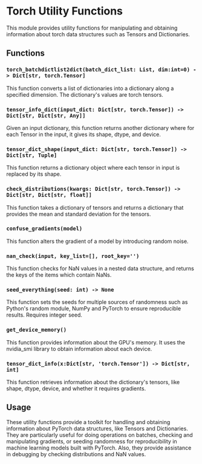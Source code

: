 # Torch Utility Functions

This module provides utility functions for manipulating and obtaining information about torch data structures such as Tensors and Dictionaries. 

## Functions

### `torch_batchdictlist2dict(batch_dict_list: List, dim:int=0) -> Dict[str, torch.Tensor]`

This function converts a list of dictionaries into a dictionary along a specified dimension. The dictionary's values are torch tensors.

### `tensor_info_dict(input_dict: Dict[str, torch.Tensor]) -> Dict[str, Dict[str, Any]]`

Given an input dictionary, this function returns another dictionary where for each Tensor in the input, it gives its shape, dtype, and device.

### `tensor_dict_shape(input_dict: Dict[str, torch.Tensor]) -> Dict[str, Tuple]`

This function returns a dictionary object where each tensor in input is replaced by its shape.

### `check_distributions(kwargs: Dict[str, torch.Tensor]) -> Dict[str, Dict[str, float]]`

This function takes a dictionary of tensors and returns a dictionary that provides the mean and standard deviation for the tensors.

### `confuse_gradients(model)`

This function alters the gradient of a model by introducing random noise.

### `nan_check(input, key_list=[], root_key='')`

This function checks for NaN values in a nested data structure, and returns the keys of the items which contain NaNs.

### `seed_everything(seed: int) -> None`

This function sets the seeds for multiple sources of randomness such as Python's random module, NumPy and PyTorch to ensure reproducible results. Requires integer seed.

### `get_device_memory()`

This function provides information about the GPU's memory. It uses the nvidia_smi library to obtain information about each device.

### `tensor_dict_info(x:Dict[str, 'torch.Tensor']) -> Dict[str, int]`

This function retrieves information about the dictionary's tensors, like shape, dtype, device, and whether it requires gradients.

## Usage 

These utility functions provide a toolkit for handling and obtaining information about PyTorch data structures, like Tensors and Dictionaries. They are particularly useful for doing operations on batches, checking and manipulating gradients, or seeding randomness for reproducibility in machine learning models built with PyTorch. Also, they provide assistance in debugging by checking distributions and NaN values.